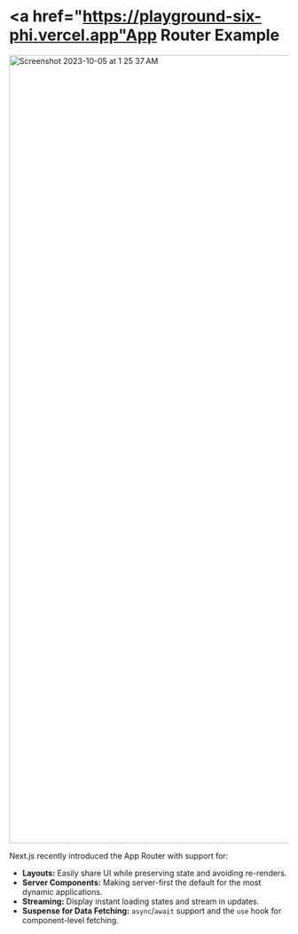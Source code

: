 # <a href="https://playground-six-phi.vercel.app"App Router Example</a>
<img width="1419" alt="Screenshot 2023-10-05 at 1 25 37 AM" src="https://github.com/sudo-self/Playground/assets/119916323/6bc3d1f9-3ecf-49da-88dc-da6206d67bb3">

Next.js recently introduced the App Router with support for:

- **Layouts:** Easily share UI while preserving state and avoiding re-renders.
- **Server Components:** Making server-first the default for the most dynamic applications.
- **Streaming:** Display instant loading states and stream in updates.
- **Suspense for Data Fetching:** `async`/`await` support and the `use` hook for component-level fetching.

